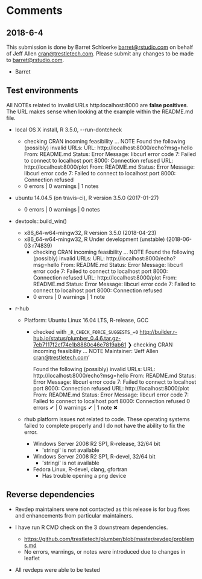 # Comments

## 2018-6-4
This submission is done by Barret Schloerke <barret@rstudio.com> on behalf of Jeff Allen <cran@trestletech.com>. Please submit any changes to be made to <barret@rstudio.com>.

- Barret


## Test environments

All NOTEs related to invalid URLs http:localhost:8000 are **false positives**.  The URL makes sense when looking at the example within the README.md file.

* local OS X install, R 3.5.0, --run-dontcheck
  * checking CRAN incoming feasibility ... NOTE
  Found the following (possibly) invalid URLs:
  URL: http://localhost:8000/echo?msg=hello
    From: README.md
    Status: Error
    Message: libcurl error code 7:
        Failed to connect to localhost port 8000: Connection refused
  URL: http://localhost:8000/plot
    From: README.md
    Status: Error
    Message: libcurl error code 7:
        Failed to connect to localhost port 8000: Connection refused
  * 0 errors | 0 warnings | 1 notes

* ubuntu 14.04.5 (on travis-ci), R version 3.5.0 (2017-01-27)
  * 0 errors | 0 warnings | 0 notes

* devtools::build_win()
  * x86_64-w64-mingw32, R version 3.5.0 (2018-04-23)
  * x86_64-w64-mingw32, R Under development (unstable) (2018-06-03 r74839)
    * checking CRAN incoming feasibility ... NOTE
    Found the following (possibly) invalid URLs:
      URL: http://localhost:8000/echo?msg=hello
        From: README.md
        Status: Error
        Message: libcurl error code 7:
          	Failed to connect to localhost port 8000: Connection refused
      URL: http://localhost:8000/plot
        From: README.md
        Status: Error
        Message: libcurl error code 7:
          	Failed to connect to localhost port 8000: Connection refused
    * 0 errors | 0 warnings | 1 note


* r-hub

  * Platform:   Ubuntu Linux 16.04 LTS, R-release, GCC
    * checked with `_R_CHECK_FORCE_SUGGESTS_=0`
    http://builder.r-hub.io/status/plumber_0.4.6.tar.gz-7eb7117f2cf74e1b8880c46e7819ab61
    ❯ checking CRAN incoming feasibility ... NOTE
      Maintainer: ‘Jeff Allen <cran@trestletech.com>’

      Found the following (possibly) invalid URLs:
        URL: http://localhost:8000/echo?msg=hello
          From: README.md
          Status: Error
          Message: libcurl error code 7:
          	Failed to connect to localhost port 8000: Connection refused
        URL: http://localhost:8000/plot
          From: README.md
          Status: Error
          Message: libcurl error code 7:
          	Failed to connect to localhost port 8000: Connection refused
    0 errors ✔ | 0 warnings ✔ | 1 note ✖


  * rhub platform issues not related to code.  These operating systems failed to complete properly and I do not have the ability to fix the error.
    * Windows Server 2008 R2 SP1, R-release, 32/64 bit
      * 'stringi' is not available
    * Windows Server 2008 R2 SP1, R-devel, 32/64 bit
      * 'stringi' is not available
    * Fedora Linux, R-devel, clang, gfortran
      * Has trouble opening a png device


## Reverse dependencies

* Revdep maintainers were not contacted as this release is for bug fixes and enhancements from particular maintainers.

* I have run R CMD check on the 3 downstream dependencies.
  * https://github.com/trestletech/plumber/blob/master/revdep/problems.md
  * No errors, warnings, or notes were introduced due to changes in leaflet

* All revdeps were able to be tested
